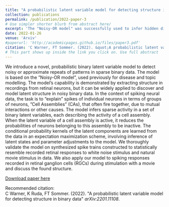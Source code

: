 ```yaml
---
title: "A probabilistic latent variable model for detecting structure in binary data"
collection: publications
permalink: /publication/2022-paper-3
# Use simpler shorter blurb from abstract here/
excerpt: 'The "Noisy-OR model" was successfully used to infer hidden diseases from observed symptoms by assuming a probabilistic causal relationship between the two. We use the same model framework, fit with the assumptions of neuron spiking mechanics, to predict latent "cell assembly" activations from observed activity of a population of neurons in the retina. We construct a latent variable model with binary observations and binary latent states. We fit the model using expectation maximization and validate model performance on synthetic data. Finally, we fit the model to recorded retinal data and discuss found structure.'
date: 2022-01-26
venue: 'Arxiv'
#paperurl: 'http://academicpages.github.io/files/paper3.pdf'
citation: 'C Warner, FT Sommer. (2022). &quot;A probabilistic latent variable model for detecting structure in binary data.&quot; <i>arXiv:2201.11108</i>.'
# This part shows up inside the link you click on. Use full abstract
---
```

We introduce a novel, probabilistic binary latent variable model to detect noisy or approximate repeats of patterns in sparse binary data. The model is based on the ”Noisy-OR model”, used previously for disease and topic modelling. The model’s capability is demonstrated by extracting structure in recordings from retinal neurons, but it can be widely applied to discover and model latent structure in noisy binary data. In the context of spiking neural data, the task is to “explain” spikes of individual neurons in terms of groups of neurons, ”Cell Assemblies” (CAs), that often fire together, due to mutual interactions or other causes. The model infers sparse activity in a set of binary latent variables, each describing the activity of a cell assembly. When the latent variable of a cell assembly is active, it reduces the probabilities of neurons belonging to this assembly to be inactive. The conditional probability kernels of the latent components are learned from the data in an expectation maximization scheme, involving inference of latent states and parameter adjustments to the model. We thoroughly validate the model on synthesized spike trains constructed to statistically resemble recorded retinal responses to white noise stimulus and natural movie stimulus in data. We also apply our model to spiking responses recorded in retinal ganglion cells (RGCs) during stimulation with a movie and discuss the found structure.

[Download paper here](https://arxiv.org/pdf/2201.11108.pdf)

Recommended citation: \
C Warner, K Ruda, FT Sommer. (2022). "A probabilistic latent variable model for detecting structure in binary data" <i>arXiv:2201.11108</i>.
